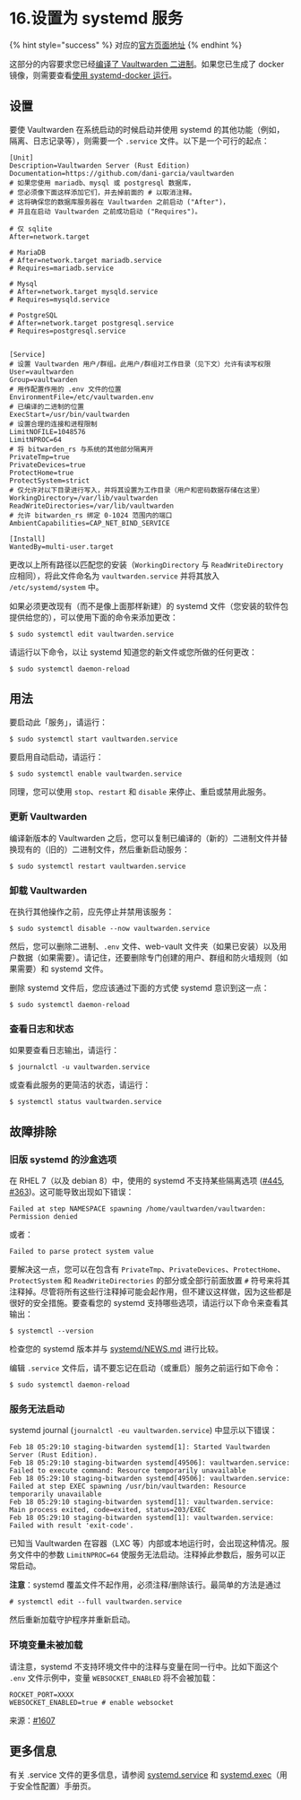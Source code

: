 # 16.设置为 systemd 服务

{% hint style="success" %}
对应的[官方页面地址](https://github.com/dani-garcia/vaultwarden/wiki/Setup-as-a-systemd-service)
{% endhint %}

这部分的内容要求您已经[编译了 Vaultwarden 二进制](../deployment/building-binary.md)。如果您已生成了 docker 镜像，则需要查看[使用 systemd-docker 运行](running-with-systemd-docker.md)。

## 设置 <a href="#setup" id="setup"></a>

要使 Vaultwarden 在系统启动的时候启动并使用 systemd 的其他功能（例如，隔离、日志记录等），则需要一个 `.service` 文件。以下是一个可行的起点：

```systemd
[Unit]
Description=Vaultwarden Server (Rust Edition)
Documentation=https://github.com/dani-garcia/vaultwarden
# 如果您使用 mariadb、mysql 或 postgresql 数据库， 
# 您必须像下面这样添加它们，并去掉前面的 # 以取消注释。
# 这将确保您的数据库服务器在 Vaultwarden 之前启动 ("After")，
# 并且在启动 Vaultwarden 之前成功启动 ("Requires")。

# 仅 sqlite
After=network.target

# MariaDB
# After=network.target mariadb.service
# Requires=mariadb.service

# Mysql
# After=network.target mysqld.service
# Requires=mysqld.service

# PostgreSQL
# After=network.target postgresql.service
# Requires=postgresql.service


[Service]
# 设置 Vaultwarden 用户/群组。此用户/群组对工作目录（见下文）允许有读写权限
User=vaultwarden
Group=vaultwarden
# 用作配置作用的 .env 文件的位置
EnvironmentFile=/etc/vaultwarden.env
# 已编译的二进制的位置
ExecStart=/usr/bin/vaultwarden
# 设置合理的连接和进程限制
LimitNOFILE=1048576
LimitNPROC=64
# 将 bitwarden_rs 与系统的其他部分隔离开
PrivateTmp=true
PrivateDevices=true
ProtectHome=true
ProtectSystem=strict
# 仅允许对以下目录进行写入，并将其设置为工作目录（用户和密码数据存储在这里）
WorkingDirectory=/var/lib/vaultwarden
ReadWriteDirectories=/var/lib/vaultwarden
# 允许 bitwarden_rs 绑定 0-1024 范围内的端口
AmbientCapabilities=CAP_NET_BIND_SERVICE

[Install]
WantedBy=multi-user.target
```

更改以上所有路径以匹配您的安装（`WorkingDirectory` 与 `ReadWriteDirectory` 应相同），将此文件命名为 `vaultwarden.service` 并将其放入 `/etc/systemd/system` 中。

如果必须更改现有（而不是像上面那样新建）的 systemd 文件（您安装的软件包提供给您的），可以使用下面的命令来添加更改：

```shell
$ sudo systemctl edit vaultwarden.service
```

请运行以下命令，以让 systemd 知道您的新文件或您所做的任何更改：

```shell
$ sudo systemctl daemon-reload
```

## 用法 <a href="#usage" id="usage"></a>

要启动此「服务」，请运行：

```shell
$ sudo systemctl start vaultwarden.service
```

要启用自动启动，请运行：

```shell
$ sudo systemctl enable vaultwarden.service
```

同理，您可以使用 `stop`、`restart` 和 `disable` 来停止、重启或禁用此服务。

### 更新 Vaultwarden <a href="#updating-bitwarden_rs" id="updating-bitwarden_rs"></a>

编译新版本的 Vaultwarden 之后，您可以复制已编译的（新的）二进制文件并替换现有的（旧的）二进制文件，然后重新启动服务：

```shell
$ sudo systemctl restart vaultwarden.service
```

### 卸载 Vaultwarden <a href="#uninstalling-bitwarden_rs" id="uninstalling-bitwarden_rs"></a>

在执行其他操作之前，应先停止并禁用该服务：

```shell
$ sudo systemctl disable --now vaultwarden.service
```

然后，您可以删除二进制、`.env` 文件、web-vault 文件夹（如果已安装）以及用户数据（如果需要）。请记住，还要删除专门创建的用户、群组和防火墙规则（如果需要）和 systemd 文件。

删除 systemd 文件后，您应该通过下面的方式使 systemd 意识到这一点：

```shell
$ sudo systemctl daemon-reload
```

### 查看日志和状态 <a href="#logging-and-status-view" id="logging-and-status-view"></a>

如果要查看日志输出，请运行：

```shell
$ journalctl -u vaultwarden.service
```

或查看此服务的更简洁的状态，请运行：

```shell
$ systemctl status vaultwarden.service
```

## 故障排除 <a href="#troubleshooting" id="troubleshooting"></a>

### 旧版 systemd 的沙盒选项 <a href="#sandboxing-options-with-older-systemd-versions" id="sandboxing-options-with-older-systemd-versions"></a>

在 RHEL 7（以及 debian 8）中，使用的 systemd 不支持某些隔离选项 ([#445](https://github.com/dani-garcia/bitwarden\_rs/issues/445), [#363](https://github.com/dani-garcia/bitwarden\_rs/issues/363))。这可能导致出现如下错误：

```
Failed at step NAMESPACE spawning /home/vaultwarden/vaultwarden: Permission denied
```

或者：

```
Failed to parse protect system value
```

要解决这一点，您可以在包含有 `PrivateTmp`、`PrivateDevices`、`ProtectHome`、`ProtectSystem` 和 `ReadWriteDirectories` 的部分或全部行前面放置 `#` 符号来将其注释掉。尽管将所有这些行注释掉可能会起作用，但不建议这样做，因为这些都是很好的安全措施。要查看您的 systemd 支持哪些选项，请运行以下命令来查看其输出：

```shell
$ systemctl --version
```

检查您的 systemd 版本并与 [systemd/NEWS.md](https://github.com/systemd/systemd/blob/master/NEWS) 进行比较。

编辑 `.service` 文件后，请不要忘记在启动（或重启）服务之前运行如下命令：

```shell
$ sudo systemctl daemon-reload
```

### 服务无法启动 <a href="#service-fails-to-start" id="service-fails-to-start"></a>

systemd journal (`journalctl -eu vaultwarden.service`) 中显示以下错误：

```
Feb 18 05:29:10 staging-bitwarden systemd[1]: Started Vaultwarden Server (Rust Edition).
Feb 18 05:29:10 staging-bitwarden systemd[49506]: vaultwarden.service: Failed to execute command: Resource temporarily unavailable
Feb 18 05:29:10 staging-bitwarden systemd[49506]: vaultwarden.service: Failed at step EXEC spawning /usr/bin/vaultwarden: Resource temporarily unavailable
Feb 18 05:29:10 staging-bitwarden systemd[1]: vaultwarden.service: Main process exited, code=exited, status=203/EXEC
Feb 18 05:29:10 staging-bitwarden systemd[1]: vaultwarden.service: Failed with result 'exit-code'.
```

已知当 Vaultwarden 在容器（LXC 等）内部或本地运行时，会出现这种情况。服务文件中的参数 `LimitNPROC=64` 使服务无法启动。注释掉此参数后，服务可以正常启动。

**注意**：systemd 覆盖文件不起作用，必须注释/删除该行。最简单的方法是通过

```shell
# systemctl edit --full vaultwarden.service
```

然后重新加载守护程序并重新启动。

### 环境变量未被加载 <a href="#environment-variable-its-not-loaded" id="environment-variable-its-not-loaded"></a>

请注意，systemd 不支持环境文件中的注释与变量在同一行中。比如下面这个 `.env` 文件示例中，变量 `WEBSOCKET_ENABLED` 将不会被加载：

```systemd
ROCKET_PORT=XXXX
WEBSOCKET_ENABLED=true # enable websocket
```

来源：[#1607](https://github.com/dani-garcia/vaultwarden/issues/1607)

## 更多信息 <a href="#more-information" id="more-information"></a>

有关 .service 文件的更多信息，请参阅 [systemd.service](https://www.freedesktop.org/software/systemd/man/systemd.service.html) 和 [systemd.exec](https://www.freedesktop.org/software/systemd/man/systemd.exec.html)（用于安全性配置）手册页。
